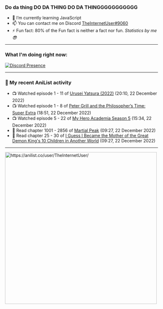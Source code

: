 ### Do da thing DO DA THING DO DA THINGGGGGGGGGGG

- 🌱 I’m currently learning JavaScript
- 📫 You can contact me on Discord [TheInternetUser#9060](https://discord.com/users/534117072796385300)
- ⚡ Fun fact: 80% of the Fun fact is neither a fact nor fun. _Statistics by me 😎_
<hr>
 
### What I'm doing right now:
[![Discord Presence](https://lanyard.cnrad.dev/api/534117072796385300)](https://discord.com/users/534117072796385300)
<hr>
  
### 🌸 My recent AniList activity

<!-- ANILIST_ACTIVITY:start -->

-   📺 Watched episode 1 - 11 of [Urusei Yatsura (2022)](https://anilist.co/anime/143277) (20:10, 22 December 2022)
-   📺 Watched episode 1 - 8 of [Peter Grill and the Philosopher’s Time: Super Extra](https://anilist.co/anime/141400) (18:51, 22 December 2022)
-   📺 Watched episode 5 - 22 of [My Hero Academia Season 5](https://anilist.co/anime/117193) (15:34, 22 December 2022)
-   📖 Read chapter 1001 - 2856 of [Martial Peak](https://anilist.co/manga/104494) (09:27, 22 December 2022)
-   📖 Read chapter 25 - 30 of [I Guess I Became the Mother of the Great Demon King's 10 Children in Another World](https://anilist.co/manga/109235) (09:27, 22 December 2022)

<!-- ANILIST_ACTIVITY:end -->
<hr>

<img width="500" alt="https://anilist.co/user/TheInternetUser/" src="https://img.anili.st/User/929966"/>
